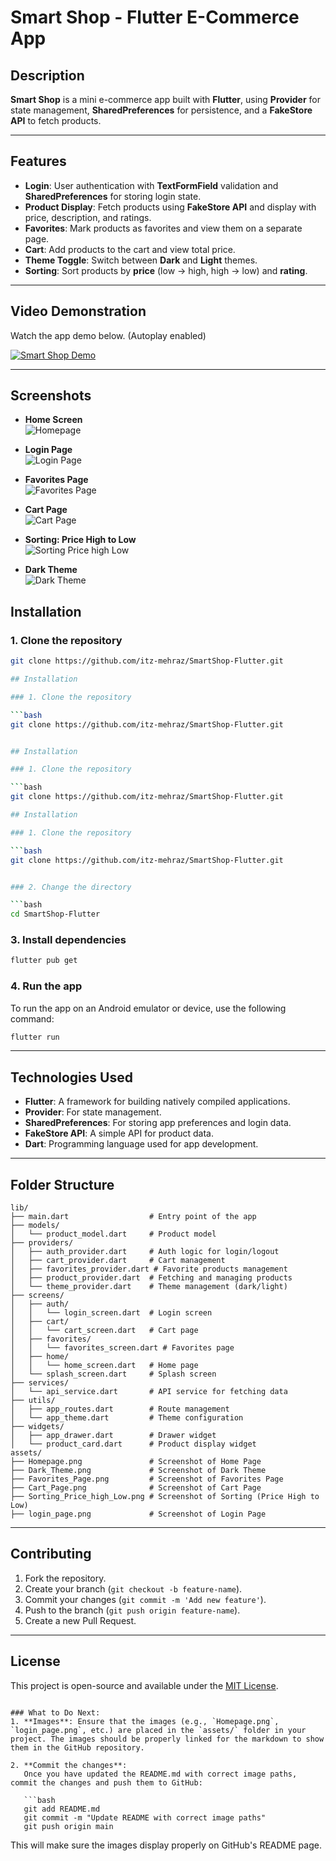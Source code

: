 # Smart Shop - Flutter E-Commerce App

## Description

**Smart Shop** is a mini e-commerce app built with **Flutter**, using **Provider** for state management, **SharedPreferences** for persistence, and a **FakeStore API** to fetch products.

---

## Features

- **Login**: User authentication with **TextFormField** validation and **SharedPreferences** for storing login state.
- **Product Display**: Fetch products using **FakeStore API** and display with price, description, and ratings.
- **Favorites**: Mark products as favorites and view them on a separate page.
- **Cart**: Add products to the cart and view total price.
- **Theme Toggle**: Switch between **Dark** and **Light** themes.
- **Sorting**: Sort products by **price** (low → high, high → low) and **rating**.

---

## Video Demonstration

Watch the app demo below. (Autoplay enabled)

[![Smart Shop Demo](https://img.youtube.com/vi/KVBNaOjDvNI/0.jpg)](https://youtu.be/KVBNaOjDvNI?autoplay=1)

---

## Screenshots

- **Home Screen**  
  ![Homepage](assets/Homepage.png)

- **Login Page**  
  ![Login Page](assets/login_page.png)

- **Favorites Page**  
  ![Favorites Page](assets/Favorites_Page.png)

- **Cart Page**  
  ![Cart Page](assets/Cart_Page.png)

- **Sorting: Price High to Low**  
  ![Sorting Price high Low](assets/Sorting_Price_high_Low.png)

- **Dark Theme**  
  ![Dark Theme](assets/Dark_Theme.png)



## Installation

### 1. Clone the repository

```bash
git clone https://github.com/itz-mehraz/SmartShop-Flutter.git

## Installation

### 1. Clone the repository

```bash
git clone https://github.com/itz-mehraz/SmartShop-Flutter.git


## Installation

### 1. Clone the repository

```bash
git clone https://github.com/itz-mehraz/SmartShop-Flutter.git

## Installation

### 1. Clone the repository

```bash
git clone https://github.com/itz-mehraz/SmartShop-Flutter.git


### 2. Change the directory

```bash
cd SmartShop-Flutter
```

### 3. Install dependencies

```bash
flutter pub get
```

### 4. Run the app

To run the app on an Android emulator or device, use the following command:

```bash
flutter run
```

---

## Technologies Used

* **Flutter**: A framework for building natively compiled applications.
* **Provider**: For state management.
* **SharedPreferences**: For storing app preferences and login data.
* **FakeStore API**: A simple API for product data.
* **Dart**: Programming language used for app development.

---

## Folder Structure

```plaintext
lib/
├── main.dart                  # Entry point of the app
├── models/
│   └── product_model.dart     # Product model
├── providers/
│   ├── auth_provider.dart     # Auth logic for login/logout
│   ├── cart_provider.dart     # Cart management
│   ├── favorites_provider.dart # Favorite products management
│   ├── product_provider.dart  # Fetching and managing products
│   └── theme_provider.dart    # Theme management (dark/light)
├── screens/
│   ├── auth/
│   │   └── login_screen.dart  # Login screen
│   ├── cart/
│   │   └── cart_screen.dart   # Cart page
│   ├── favorites/
│   │   └── favorites_screen.dart # Favorites page
│   ├── home/
│   │   └── home_screen.dart   # Home page
│   └── splash_screen.dart     # Splash screen
├── services/
│   └── api_service.dart       # API service for fetching data
├── utils/
│   ├── app_routes.dart        # Route management
│   └── app_theme.dart         # Theme configuration
├── widgets/
│   ├── app_drawer.dart        # Drawer widget
│   └── product_card.dart      # Product display widget
assets/
├── Homepage.png               # Screenshot of Home Page
├── Dark_Theme.png             # Screenshot of Dark Theme
├── Favorites_Page.png         # Screenshot of Favorites Page
├── Cart_Page.png              # Screenshot of Cart Page
├── Sorting_Price_high_Low.png # Screenshot of Sorting (Price High to Low)
├── login_page.png             # Screenshot of Login Page
```

---

## Contributing

1. Fork the repository.
2. Create your branch (`git checkout -b feature-name`).
3. Commit your changes (`git commit -m 'Add new feature'`).
4. Push to the branch (`git push origin feature-name`).
5. Create a new Pull Request.

---

## License

This project is open-source and available under the [MIT License](LICENSE).

````

### What to Do Next:
1. **Images**: Ensure that the images (e.g., `Homepage.png`, `login_page.png`, etc.) are placed in the `assets/` folder in your project. The images should be properly linked for the markdown to show them in the GitHub repository.
   
2. **Commit the changes**:
   Once you have updated the README.md with correct image paths, commit the changes and push them to GitHub:

   ```bash
   git add README.md
   git commit -m "Update README with correct image paths"
   git push origin main
````

This will make sure the images display properly on GitHub's README page.
